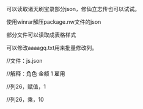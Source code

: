 <p>可以读取诸天刷宝录部分json，修仙立志传也可以试试。
<p>使用winrar解压package.nw文件的json
<p>部分文件可以读取成表格样式
<p>可以修改aaaagq.txt用来批量修改列。
<p>//文件：js.json
<p>//解释：角色 金额 1 雇用
<p>//列26，赋值，1
<p>//列26，乘，10

